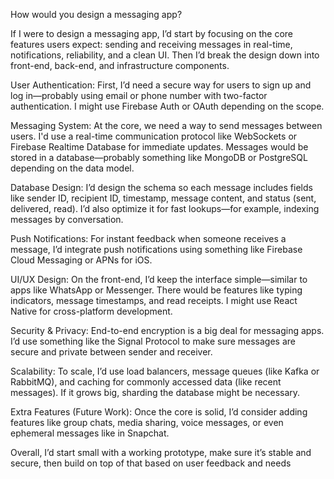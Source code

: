 How would you design a messaging app?

If I were to design a messaging app, I’d start by focusing on the core features users expect: sending and receiving messages in real-time, notifications, reliability, and a clean UI. Then I’d break the design down into front-end, back-end, and infrastructure components.

User Authentication:
First, I’d need a secure way for users to sign up and log in—probably using email or phone number with two-factor authentication. I might use Firebase Auth or OAuth depending on the scope.

Messaging System:
At the core, we need a way to send messages between users. I'd use a real-time communication protocol like WebSockets or Firebase Realtime Database for immediate updates. Messages would be stored in a database—probably something like MongoDB or PostgreSQL depending on the data model.

Database Design:
I’d design the schema so each message includes fields like sender ID, recipient ID, timestamp, message content, and status (sent, delivered, read). I’d also optimize it for fast lookups—for example, indexing messages by conversation.

Push Notifications:
For instant feedback when someone receives a message, I’d integrate push notifications using something like Firebase Cloud Messaging or APNs for iOS.

UI/UX Design:
On the front-end, I’d keep the interface simple—similar to apps like WhatsApp or Messenger. There would be features like typing indicators, message timestamps, and read receipts. I might use React Native for cross-platform development.

Security & Privacy:
End-to-end encryption is a big deal for messaging apps. I’d use something like the Signal Protocol to make sure messages are secure and private between sender and receiver.

Scalability:
To scale, I’d use load balancers, message queues (like Kafka or RabbitMQ), and caching for commonly accessed data (like recent messages). If it grows big, sharding the database might be necessary.

Extra Features (Future Work):
Once the core is solid, I’d consider adding features like group chats, media sharing, voice messages, or even ephemeral messages like in Snapchat.

Overall, I’d start small with a working prototype, make sure it’s stable and secure, then build on top of that based on user feedback and needs